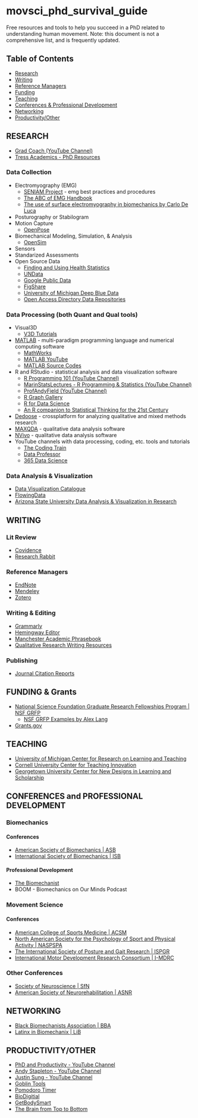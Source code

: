 # movsci_phd_survival_guide
Free resources and tools to help you succeed in a PhD related to understanding human movement. Note: this document is not a comprehensive list, and is frequently updated. 

## Table of Contents
- [Research](#research)
- [Writing](#writing)
- [Reference Managers](#reference-managers)
- [Funding](#funding)
- [Teaching](#teaching)
- [Conferences & Professional Development](#conferences-and-professional-development)
- [Networking](#networking)
- [Productivity/Other](#productivity/other)

## RESEARCH
- [Grad Coach (YouTube Channel)](https://www.youtube.com/@GradCoach/featured)
- [Tress Academics - PhD Resources](https://tressacademic.com/resources/)
### Data Collection
- Electromyography (EMG)
  - [SENIAM Project](http://www.seniam.org/) - emg best practices and procedures
  - [The ABC of EMG Handbook](https://hermanwallace.com/download/The_ABC_of_EMG_by_Peter_Konrad.pdf)
  - [The use of surface electromyography in biomechanics by Carlo De Luca](https://delsys.com/downloads/TUTORIAL/the-use-of-semg-in-biomechanics.pdf)
- Posturography or Stabilogram
- Motion Capture
  - [OpenPose](https://cmu-perceptual-computing-lab.github.io/openpose/web/html/doc/md_doc_00_index.html)
- Biomechanical Modeling, Simulation, & Analysis
  - [OpenSim](https://opensimconfluence.atlassian.net/wiki/spaces/OpenSim/overview)
- Sensors
- Standarized Assessments
- Open Source Data
  - [Finding and Using Health Statistics](https://www.nlm.nih.gov/oet/ed/stats/index.html)
  - [UNData](https://data.un.org/Default.aspx)
  - [Google Public Data](https://www.google.com/publicdata/directory)
  - [FigShare](https://figshare.com/)
  - [University of Michigan Deep Blue Data](https://deepblue.lib.umich.edu/data)
  - [Open Access Directory Data Repositories](https://oad.simmons.edu/oadwiki/Data_repositories)
### Data Processing (both Quant and Qual tools)
- Visual3D
  - [V3D Tutorials](https://wiki.has-motion.com/doku.php?id=visual3d:tutorials:list_of_tutorials)
- [MATLAB](https://www.mathworks.com/products/matlab.html) - multi-paradigm programming language and numerical computing software
  - [MathWorks](https://www.mathworks.com/videos.html#matlabgetstarted)
  - [MATLAB YouTube](https://www.youtube.com/@MATLAB)
  - [MATLAB Source Codes](https://people.sc.fsu.edu/~jburkardt/m_src/m_src.html)
- R and RStudio - statistical analysis and data visualization software
  - [R Programming 101 (YouTube Channel)](https://www.youtube.com/@RProgramming101)
  - [MarinStatsLectures - R Programming & Statistics (YouTube Channel)](https://www.youtube.com/@marinstatlectures)
  - [ProfAndyField (YouTube Channel)](https://www.youtube.com/@ProfAndyField)
  - [R Graph Gallery](https://r-graph-gallery.com/)
  - [R for Data Science](https://r4ds.had.co.nz/index.html)
  - [An R companion to Statistical Thinking for the 21st Century](https://statsthinking21.github.io/statsthinking21-R-site/)
- [Dedoose](https://www.dedoose.com/) - crossplatform for analyzing qualitative and mixed methods research
- [MAXQDA](https://www.maxqda.com/) - qualitative data analysis software
- [NVivo](https://lumivero.com/products/nvivo/) - qualitative data analysis software
- YouTube channels with data processing, coding, etc. tools and tutorials
  - [The Coding Train](https://www.youtube.com/@TheCodingTrain/videos)
  - [Data Professor](https://www.youtube.com/@DataProfessor/playlists)
  - [365 Data Science](https://www.youtube.com/@365DataScience/playlists)
### Data Analysis & Visualization
- [Data Visualization Catalogue](https://datavizcatalogue.com/)
- [FlowingData](https://flowingdata.com/about/)
- [Arizona State University Data Analysis & Visualization in Research](https://tutorials.lib.asu.edu/tutorials/rise/data_analysis_visualization/index.html#/)
## WRITING
### Lit Review 
- [Covidence](https://www.covidence.org/)
- [Research Rabbit](https://www.researchrabbit.ai/)
### Reference Managers
- [EndNote](https://endnote.com/)
- [Mendeley](https://www.mendeley.com/)
- [Zotero](https://www.zotero.org/)
### Writing & Editing
- [Grammarly](https://www.grammarly.com/)
- [Hemingway Editor](https://hemingwayapp.com/)
- [Manchester Academic Phrasebook](https://www.phrasebank.manchester.ac.uk/)
- [Qualitative Research Writing Resources](https://guides.lib.unc.edu/qual/writing)
### Publishing
- [Journal Citation Reports](https://jcr.clarivate.com/jcr/home?app=jcr&referrer=target%3Dhttps:%2F%2Fjcr.clarivate.com%2Fjcr%2Fhome%3Fapp%3Djcr%26referrer%3Dtarget%253Dhttps:%252F%252Fjcr.clarivate.com%252Fjcr%252Fhome%26Init%3DYes%26authCode%3Dnull%26SrcApp%3DIC2LS&Init=Yes&authCode=null&SrcApp=IC2LS)
## FUNDING & Grants
- [National Science Foundation Graduate Research Fellowships Program | NSF GRFP](https://www.nsfgrfp.org/)
  - [NSF GRFP Examples by Alex Lang](https://docs.google.com/spreadsheets/d/1xoezGhbtcpg3BvNdag2F5dTQM-Xl2EELUgAfG1eUg0s/edit?gid=0#gid=0)
- [Grants.gov](https://grants.gov/)
## TEACHING
- [University of Michigan Center for Research on Learning and Teaching](https://crlt.umich.edu/)
- [Cornell University Center for Teaching Innovation](https://teaching.cornell.edu/)
- [Georgetown University Center for New Designs in Learning and Scholarship](https://cndls.georgetown.edu/resources/)
## CONFERENCES and PROFESSIONAL DEVELOPMENT
### Biomechanics 
#### Conferences
- [American Society of Biomechanics | ASB](https://asbweb.org/)
- [International Society of Biomechanics | ISB](https://www.isbweb.org/)
#### Professional Development
- [The Biomechanist](https://biomechanist.net/)
- BOOM - Biomechanics on Our Minds Podcast
### Movement Science 
#### Conferences
- [American College of Sports Medicine | ACSM](https://www.acsm.org/annual-meeting/annual-home)
- [North American Society for the Psychology of Sport and Physical Activity | NASPSPA](https://www.naspspa.com/about-naspspa/)
- [The International Society of Posture and Gait Research | ISPGR](https://ispgr.org/)
- [International Motor Development Research Consortium | I-MDRC](https://www.i-mdrc.com/meetings)
### Other Conferences
- [Society of Neuroscience | SfN](https://www.sfn.org/)
- [American Society of Neurorehabilitation | ASNR](https://www.asnr.com/i4a/pages/index.cfm?pageid=3294)
## NETWORKING
- [Black Biomechanists Association | BBA](https://bba.membershiptoolkit.com/)
- [Latinx in Biomechanix | LiB](https://linktr.ee/latinxbiomech)
## PRODUCTIVITY/OTHER
- [PhD and Productivity - YouTube Channel](https://www.youtube.com/@PhDandProductivity)
- [Andy Stapleton - YouTube Channel](https://www.youtube.com/@DrAndyStapleton)
- [Justin Sung - YouTube Channel](https://www.youtube.com/@JustinSung)
- [Goblin Tools](https://goblin.tools/)
- [Pomodoro Timer](https://pomofocus.io/)
- [BioDigitial](https://human.biodigital.com/explore)
- [GetBodySmart](https://www.getbodysmart.com/)
- [The Brain from Top to Bottom](https://thebrain.mcgill.ca/flash/d/d_06/d_06_cr/d_06_cr_mou/d_06_cr_mou.html)
